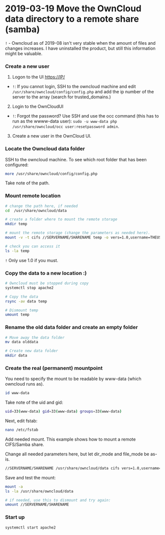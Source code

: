 # 2019-03-19 Move the OwnCloud data directory to a remote share (samba)

`!` - Owncloud as of 2019-08 isn't very stable when the amount of files and changes increases. I have uninstalled the product, but still this information might be valuable.


### Create a new user

1. Logon to the UI <https://IP/>

* `!`: If you cannot login, SSH to the owncloud machine and edit ```/usr/share/owncloud/config/config.php``` and add the ip number of the server to the array (search for trusted_domains.)

2. Login to the OwnCloudUI

* `!`: Forgot the password? Use SSH and use the occ command (this has to run as the wwww-data user): ```sudo -u www-data php /usr/share/owncloud/occ user:resetpassword admin```.

3. Create a new user in the OwnCloud UI.


### Locate the Owncloud data folder

SSH to the owncloud machine. To see which root folder that has been configured:

```bash
more /usr/share/owncloud/config/config.php
```

Take note of the path.

### Mount remote location

```bash
# change the path here, if needed
cd  /usr/share/owncloud/data

# create a folder where to mount the remote storage
mkdir temp

# mount the remote storage (change the parameters as needed here).
mount -v -t cifs //SERVERNAME/SHARENAME temp -o vers=1.0,username=THEUSER,password=THEPASSWORD

# check you can access it
ls -la temp
```

`!` Only use 1.0 if you must.

### Copy the data to a new location :)

```bash
# Owncloud must be stopped during copy
systemctl stop apache2

# Copy the data
rsync -av data temp

# Dismount temp
umount temp
```

### Rename the old data folder and create an empty folder

```bash
# Move away the data folder
mv data olddata

# Create new data folder
mkdir data
```

### Create the real (permanent) mountpoint

You need to specify the mount to be readable by www-data (which owncloud runs as).

```bash
id www-data
```

Take note of the uid and gid:

```bash
uid=33(www-data) gid=33(www-data) groups=33(www-data)
```

Next, edit fstab:

```bash
nano /etc/fstab
```

Add needed mount. This example shows how to mount a remote CIFS/Samba share.

Change all needed parameters here, but let dir_mode and file_mode be as-is.

```bash
//SERVERNAME/SHARENAME /usr/share/owncloud/data cifs vers=1.0,username=THEUSER,password=THEPASSWORD,uid=33,gid=33,dir_mode=0770,file_mode=0660
```

Save and test the mount:

```bash
mount -a
ls -la /usr/share/owncloud/data

# if needed, use this to dismount and try again:
umount //SERVERNAME/SHARENAME
```

### Start up

```bash
systemctl start apache2
```
